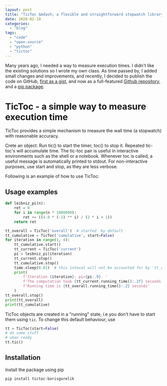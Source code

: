 ```yaml
---
layout: post
title: "TicToc &mdash; a flexible and straightforward stopwatch library for Python."
date: 2020-02-10
categories: 
  - "blog"
tags: 
  - "code"
  - "open-source"
  - "python"
  - "tictoc"
---
```


Many years ago, I needed a way to measure execution times. I didn't like the existing solutions so I wrote my own class. As time passed by, I added small changes and improvements, and recently, I decided to publish the code on GitHub, [first as a gist](https://gorelik.net/2018/02/09/measuring-the-wall-time-in-python-programs/), and now as a full-featured [Github repository](https://github.com/bgbg/tictoc), and a [pip package](https://pypi.org/project/tictoc-borisgorelik/).

# TicToc - a simple way to measure execution time

TicToc provides a simple mechanism to measure the wall time (a stopwatch) with reasonable accuracy.

Crete an object. Run tic() to start the timer, toc() to stop it. Repeated tic-toc's will accumulate time. The tic-toc pair is useful in interactive environments such as the shell or a notebook. Whenever toc is called, a useful message is automatically printed to stdout. For non-interactive purposes, use start and stop, as they are less verbose.

Following is an example of how to use TicToc:

## Usage examples

```python
def leibniz_pi(n):
    ret = 0
    for i in range(n * 1000000):
        ret += ((4.0 * (-1) ** i) / (2 * i + 1))
    return ret

tt_overall = TicToc('overall')  # started  by default
tt_cumulative = TicToc('cumulative', start=False)
for iteration in range(1, 4):
    tt_cumulative.start()
    tt_current = TicToc('current')
    pi = leibniz_pi(iteration)
    tt_current.stop()
    tt_cumulative.stop()
    time.sleep(0.01)  # this inteval will not be accounted for by `tt_cumulative`
    print(
        f'Iteration {iteration}: pi={pi:.9}. '
        f'The computation took {tt_current.running_time():.2f} seconds. '
        f'Running time is {tt_overall.running_time():.2} seconds'
    )
tt_overall.stop()
print(tt_overall)
print(tt_cumulative)
```

TicToc objects are created in a "running" state, i.e you don't have to start them using `tic`. To change this default behaviour, use

```python
tt = TicToc(start=False)
# do some stuff
# when ready
tt.tic()
```

## Installation

Install the package using pip

`pip install tictoc-borisgorelik`
